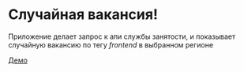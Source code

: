 # Cлучайная вакансия!

Приложение делает запрос к апи службы занятости, и показывает случайную вакансию по тегу _frontend_ в выбранном регионе

[Демо](https://janglz.github.io/random_vacancy/)
